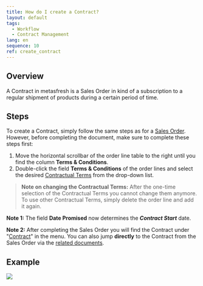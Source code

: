 ```yaml
---
title: How do I create a Contract?
layout: default
tags:
  - Workflow
  - Contract Management
lang: en
sequence: 10
ref: create_contract
---
```


## Overview
A Contract in metasfresh is a Sales Order in kind of a subscription to a regular shipment of products during a certain period of time.

## Steps
To create a Contract, simply follow the same steps as for a [Sales Order](SalesOrder_recording). However, before completing the document, make sure to complete these steps first:

1. Move the horizontal scrollbar of the order line table to the right until you find the column **Terms & Conditions**.
1. Double-click the field **Terms & Conditions** of the order lines and select the desired [Contractual Terms](Define_contractual_terms) from the drop-down list.
 >**Note on changing the Contractual Terms:** After the one-time selection of the Contractual Terms you cannot change them anymore. To use other Contractual Terms, simply delete the order line and add it again.

**Note 1:** The field **Date Promised** now determines the ***Contract Start*** date.

**Note 2:** After completing the Sales Order you will find the Contract under "[Contract](Menu)" in the menu. You can also jump **directly** to the Contract from the Sales Order via the [related documents](JumptoviaSidebar).

## Example
![](assets/Create_contract.gif)
